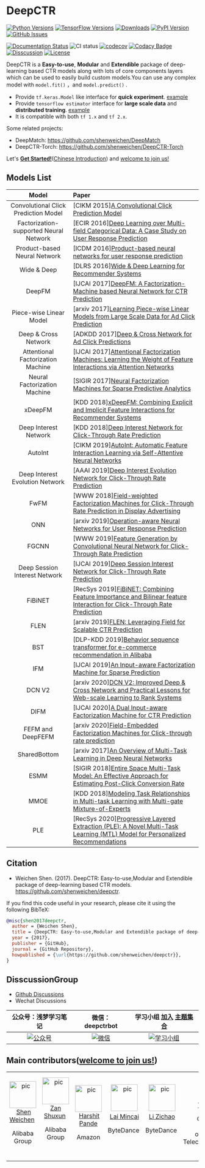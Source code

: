 # DeepCTR

[![Python Versions](https://img.shields.io/pypi/pyversions/deepctr.svg)](https://pypi.org/project/deepctr)
[![TensorFlow Versions](https://img.shields.io/badge/TensorFlow-1.4+/2.0+-blue.svg)](https://pypi.org/project/deepctr)
[![Downloads](https://pepy.tech/badge/deepctr)](https://pepy.tech/project/deepctr)
[![PyPI Version](https://img.shields.io/pypi/v/deepctr.svg)](https://pypi.org/project/deepctr)
[![GitHub Issues](https://img.shields.io/github/issues/shenweichen/deepctr.svg
)](https://github.com/shenweichen/deepctr/issues)
<!-- [![Activity](https://img.shields.io/github/last-commit/shenweichen/deepctr.svg)](https://github.com/shenweichen/DeepCTR/commits/master) -->


[![Documentation Status](https://readthedocs.org/projects/deepctr-doc/badge/?version=latest)](https://deepctr-doc.readthedocs.io/)
![CI status](https://github.com/shenweichen/deepctr/workflows/CI/badge.svg)
[![codecov](https://codecov.io/gh/shenweichen/DeepCTR/branch/master/graph/badge.svg)](https://codecov.io/gh/shenweichen/DeepCTR)
[![Codacy Badge](https://api.codacy.com/project/badge/Grade/d4099734dc0e4bab91d332ead8c0bdd0)](https://www.codacy.com/gh/shenweichen/DeepCTR?utm_source=github.com&amp;utm_medium=referral&amp;utm_content=shenweichen/DeepCTR&amp;utm_campaign=Badge_Grade)
[![Disscussion](https://img.shields.io/badge/chat-wechat-brightgreen?style=flat)](./README.md#DisscussionGroup)
[![License](https://img.shields.io/github/license/shenweichen/deepctr.svg)](https://github.com/shenweichen/deepctr/blob/master/LICENSE)
<!-- [![Gitter](https://badges.gitter.im/DeepCTR/community.svg)](https://gitter.im/DeepCTR/community?utm_source=badge&utm_medium=badge&utm_campaign=pr-badge) -->


DeepCTR is a **Easy-to-use**, **Modular** and **Extendible** package of deep-learning based CTR models along with lots of
core components layers which can be used to easily build custom models.You can use any complex model with `model.fit()`
，and `model.predict()` .

- Provide `tf.keras.Model` like interface for **quick experiment**. [example](https://deepctr-doc.readthedocs.io/en/latest/Quick-Start.html#getting-started-4-steps-to-deepctr)
- Provide  `tensorflow estimator` interface for **large scale data** and **distributed training**. [example](https://deepctr-doc.readthedocs.io/en/latest/Quick-Start.html#getting-started-4-steps-to-deepctr-estimator-with-tfrecord)
- It is compatible with both `tf 1.x`  and `tf 2.x`.

Some related projects:

- DeepMatch: https://github.com/shenweichen/DeepMatch
- DeepCTR-Torch: https://github.com/shenweichen/DeepCTR-Torch

Let's [**Get Started!**](https://deepctr-doc.readthedocs.io/en/latest/Quick-Start.html)([Chinese
Introduction](https://zhuanlan.zhihu.com/p/53231955)) and [welcome to join us!](./CONTRIBUTING.md)

## Models List

|                 Model                  | Paper                                                                                                                                                           |
| :------------------------------------: | :-------------------------------------------------------------------------------------------------------------------------------------------------------------- |
|  Convolutional Click Prediction Model  | [CIKM 2015][A Convolutional Click Prediction Model](http://ir.ia.ac.cn/bitstream/173211/12337/1/A%20Convolutional%20Click%20Prediction%20Model.pdf)             |
| Factorization-supported Neural Network | [ECIR 2016][Deep Learning over Multi-field Categorical Data: A Case Study on User Response Prediction](https://arxiv.org/pdf/1601.02376.pdf)                    |
|      Product-based Neural Network      | [ICDM 2016][Product-based neural networks for user response prediction](https://arxiv.org/pdf/1611.00144.pdf)                                                   |
|              Wide & Deep               | [DLRS 2016][Wide & Deep Learning for Recommender Systems](https://arxiv.org/pdf/1606.07792.pdf)                                                                 |
|                 DeepFM                 | [IJCAI 2017][DeepFM: A Factorization-Machine based Neural Network for CTR Prediction](http://www.ijcai.org/proceedings/2017/0239.pdf)                           |
|        Piece-wise Linear Model         | [arxiv 2017][Learning Piece-wise Linear Models from Large Scale Data for Ad Click Prediction](https://arxiv.org/abs/1704.05194)                                 |
|          Deep & Cross Network          | [ADKDD 2017][Deep & Cross Network for Ad Click Predictions](https://arxiv.org/abs/1708.05123)                                                                   |
|   Attentional Factorization Machine    | [IJCAI 2017][Attentional Factorization Machines: Learning the Weight of Feature Interactions via Attention Networks](http://www.ijcai.org/proceedings/2017/435) |
|      Neural Factorization Machine      | [SIGIR 2017][Neural Factorization Machines for Sparse Predictive Analytics](https://arxiv.org/pdf/1708.05027.pdf)                                               |
|                xDeepFM                 | [KDD 2018][xDeepFM: Combining Explicit and Implicit Feature Interactions for Recommender Systems](https://arxiv.org/pdf/1803.05170.pdf)                         |
|         Deep Interest Network          | [KDD 2018][Deep Interest Network for Click-Through Rate Prediction](https://arxiv.org/pdf/1706.06978.pdf)     |
|                AutoInt                 | [CIKM 2019][AutoInt: Automatic Feature Interaction Learning via Self-Attentive Neural Networks](https://arxiv.org/abs/1810.11921)                              |
|    Deep Interest Evolution Network     | [AAAI 2019][Deep Interest Evolution Network for Click-Through Rate Prediction](https://arxiv.org/pdf/1809.03672.pdf)                                            |
|                FwFM                    | [WWW 2018][Field-weighted Factorization Machines for Click-Through Rate Prediction in Display Advertising](https://arxiv.org/pdf/1806.03514.pdf)                |
|                  ONN                  | [arxiv 2019][Operation-aware Neural Networks for User Response Prediction](https://arxiv.org/pdf/1904.12579.pdf)                                                |
|                 FGCNN                  | [WWW 2019][Feature Generation by Convolutional Neural Network for Click-Through Rate Prediction ](https://arxiv.org/pdf/1904.04447)                             |
|     Deep Session Interest Network      | [IJCAI 2019][Deep Session Interest Network for Click-Through Rate Prediction ](https://arxiv.org/abs/1905.06482)                                                |
|                FiBiNET                 | [RecSys 2019][FiBiNET: Combining Feature Importance and Bilinear feature Interaction for Click-Through Rate Prediction](https://arxiv.org/pdf/1905.09433.pdf)   |
|                FLEN                    | [arxiv 2019][FLEN: Leveraging Field for Scalable CTR Prediction](https://arxiv.org/pdf/1911.04690.pdf)   |
|                 BST                   | [DLP-KDD 2019][Behavior sequence transformer for e-commerce recommendation in Alibaba](https://arxiv.org/pdf/1905.06874.pdf)                           | 
|                IFM                 | [IJCAI 2019][An Input-aware Factorization Machine for Sparse Prediction](https://www.ijcai.org/Proceedings/2019/0203.pdf)   |
|                DCN V2                    | [arxiv 2020][DCN V2: Improved Deep & Cross Network and Practical Lessons for Web-scale Learning to Rank Systems](https://arxiv.org/abs/2008.13535)   |
|                DIFM                 | [IJCAI 2020][A Dual Input-aware Factorization Machine for CTR Prediction](https://www.ijcai.org/Proceedings/2020/0434.pdf)   |
|   FEFM and DeepFEFM                    | [arxiv 2020][Field-Embedded Factorization Machines for Click-through rate prediction](https://arxiv.org/abs/2009.09931)                                         |
|              SharedBottom               | [arxiv 2017][An Overview of Multi-Task Learning in Deep Neural Networks](https://arxiv.org/pdf/1706.05098.pdf)  |
|   ESMM                    | [SIGIR 2018][Entire Space Multi-Task Model: An Effective Approach for Estimating Post-Click Conversion Rate](https://arxiv.org/abs/1804.07931)                       |
|   MMOE                    | [KDD 2018][Modeling Task Relationships in Multi-task Learning with Multi-gate Mixture-of-Experts](https://dl.acm.org/doi/abs/10.1145/3219819.3220007)                   |
|   PLE                    | [RecSys 2020][Progressive Layered Extraction (PLE): A Novel Multi-Task Learning (MTL) Model for Personalized Recommendations](https://dl.acm.org/doi/10.1145/3383313.3412236)                   |

## Citation

- Weichen Shen. (2017). DeepCTR: Easy-to-use,Modular and Extendible package of deep-learning based CTR
  models. https://github.com/shenweichen/deepctr.

If you find this code useful in your research, please cite it using the following BibTeX:

```bibtex
@misc{shen2017deepctr,
  author = {Weichen Shen},
  title = {DeepCTR: Easy-to-use,Modular and Extendible package of deep-learning based CTR models},
  year = {2017},
  publisher = {GitHub},
  journal = {GitHub Repository},
  howpublished = {\url{https://github.com/shenweichen/deepctr}},
}
```

## DisscussionGroup

- [Github Discussions](https://github.com/shenweichen/DeepCTR/discussions)
- Wechat Discussions

|公众号：浅梦学习笔记|微信：deepctrbot|学习小组 [加入](https://t.zsxq.com/026UJEuzv) [主题集合](https://mp.weixin.qq.com/mp/appmsgalbum?__biz=MjM5MzY4NzE3MA==&action=getalbum&album_id=1361647041096843265&scene=126#wechat_redirect)|
|:--:|:--:|:--:|
| [![公众号](./docs/pics/code.png)](https://github.com/shenweichen/AlgoNotes)| [![微信](./docs/pics/deepctrbot.png)](https://github.com/shenweichen/AlgoNotes)|[![学习小组](./docs/pics/planet_github.png)](https://t.zsxq.com/026UJEuzv)|

## Main contributors([welcome to join us!](./CONTRIBUTING.md))

<table border="0">
  <tbody>
    <tr align="center" >
      <td>
        ​ <a href="https://github.com/shenweichen"><img width="70" height="70" src="https://github.com/shenweichen.png?s=40" alt="pic"></a><br>
        ​ <a href="https://github.com/shenweichen">Shen Weichen</a> ​
        <p>
        Alibaba Group  </p>​
      </td>
      <td>
         <a href="https://github.com/zanshuxun"><img width="70" height="70" src="https://github.com/zanshuxun.png?s=40" alt="pic"></a><br>
         <a href="https://github.com/zanshuxun">Zan Shuxun</a> ​
        <p>Alibaba Group  </p>​
      </td>
      <td>
        ​ <a href="https://github.com/pandeconscious"><img width="70" height="70" src="https://github.com/pandeconscious.png?s=40" alt="pic"></a><br>
        ​ <a href="https://github.com/pandeconscious">Harshit Pande</a>
        <p> Amazon   </p>​
      </td>
      <td>
        ​ <a href="https://github.com/morningsky"><img width="70" height="70" src="https://github.com/morningsky.png?s=40" alt="pic"></a><br>
        ​ <a href="https://github.com/morningsky">Lai Mincai</a>
        <p> ByteDance </p>​
      </td>
      <td>
        ​ <a href="https://github.com/codewithzichao"><img width="70" height="70" src="https://github.com/codewithzichao.png?s=40" alt="pic"></a><br>
        ​ <a href="https://github.com/codewithzichao">Li Zichao</a>
        <p> ByteDance   </p>​
      </td>
      <td>
        ​ <a href="https://github.com/TanTingyi"><img width="70" height="70" src="https://github.com/TanTingyi.png?s=40" alt="pic"></a><br>
         <a href="https://github.com/TanTingyi">Tan Tingyi</a>
         <p>  Chongqing University <br> of  Posts and <br> Telecommunications   </p>​
      </td>
    </tr>
  </tbody>
</table>
